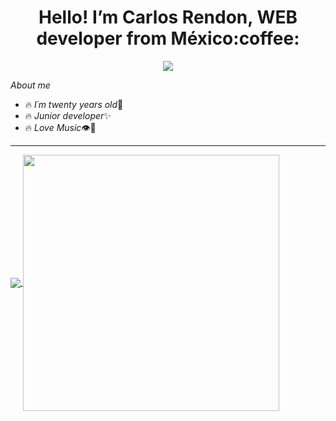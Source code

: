 

<h1 align="center" >Hello! I’m Carlos Rendon, WEB developer from México:coffee:</h1>
<p align="center">
  <img src="https://pasaporteymantacom.files.wordpress.com/2017/01/imagen.gif"/>
</p>

_About me_

* :fire: _I´m twenty years old_:dizzy:
* :fire: _Junior developer_:sparkles:
* :fire: _Love Music_:eye::white_heart:
---

<a href="https://github.com/CxrlosMX/github-readme-stats">
  <img align="center" src="https://github-readme-stats.vercel.app/api?username=CxrlosMX&show_icons=true&theme=vision-friendly-dark" />
    <img align="center" src="https://github-readme-stats.vercel.app/api/top-langs/?username=CxrlosMX&layout=compact" width="410"/>
</a>

